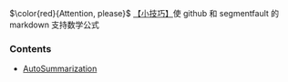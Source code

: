 $\color{red}{Attention, please}$  [【小技巧】](https://segmentfault.com/a/1190000019359797)使 github 和 segmentfault 的 markdown 支持数学公式   




### Contents   
+ [AutoSummarization](https://github.com/errorplayer/AI_snippets/tree/master/tutorials/AutoSummarization)  





